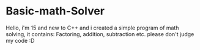 # Basic-math-Solver
Hello, i'm 15 and new to C++ and i created a simple program of math solving, it contains: Factoring, addition, subtraction etc. please don't judge my code :D
